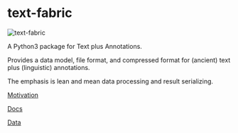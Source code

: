 # text-fabric

![text-fabric](https://raw.github.com/dirkroorda/text-fabric/master/docs/tf.png)

A Python3 package for Text plus Annotations.

Provides a data model, file format, and compressed format for (ancient) text plus
(linguistic) annotations.

The emphasis is lean and mean data processing and result serializing.

[Motivation](http://www.slideshare.net/dirkroorda/text-fabric)

[Docs](https://github.com/dirkroorda/text-fabric.wiki/Home)

[Data](https://github.com/dirkroorda/text-fabric-data)
